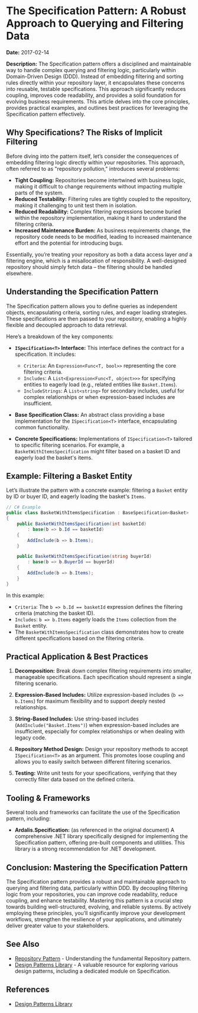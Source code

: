 # The Specification Pattern: A Robust Approach to Querying and Filtering Data

**Date:** 2017-02-14

**Description:** The Specification pattern offers a disciplined and maintainable way to handle complex querying and filtering logic, particularly within Domain-Driven Design (DDD). Instead of embedding filtering and sorting rules directly within your repository layer, it encapsulates these concerns into reusable, testable specifications. This approach significantly reduces coupling, improves code readability, and provides a solid foundation for evolving business requirements. This article delves into the core principles, provides practical examples, and outlines best practices for leveraging the Specification pattern effectively.

## Why Specifications? The Risks of Implicit Filtering

Before diving into the pattern itself, let’s consider the consequences of embedding filtering logic directly within your repositories. This approach, often referred to as "repository pollution," introduces several problems:

- **Tight Coupling:** Repositories become intertwined with business logic, making it difficult to change requirements without impacting multiple parts of the system.
- **Reduced Testability:** Filtering rules are tightly coupled to the repository, making it challenging to unit test them in isolation.
- **Reduced Readability:** Complex filtering expressions become buried within the repository implementation, making it hard to understand the filtering criteria.
- **Increased Maintenance Burden:** As business requirements change, the repository code needs to be modified, leading to increased maintenance effort and the potential for introducing bugs.

Essentially, you’re treating your repository as both a data access layer _and_ a filtering engine, which is a misallocation of responsibility. A well-designed repository should simply fetch data – the filtering should be handled elsewhere.

## Understanding the Specification Pattern

The Specification pattern allows you to define queries as independent objects, encapsulating criteria, sorting rules, and eager loading strategies. These specifications are then passed to your repository, enabling a highly flexible and decoupled approach to data retrieval.

Here’s a breakdown of the key components:

- **`ISpecification<T>` Interface:** This interface defines the contract for a specification. It includes:

  - `Criteria`: An `Expression<Func<T, bool>>` representing the core filtering criteria.
  - `Includes`: A `List<Expression<Func<T, object>>>` for specifying entities to eagerly load (e.g., related entities like `Basket.Items`).
  - `IncludeStrings`: A `List<string>` for secondary includes, useful for complex relationships or when expression-based includes are insufficient.

- **Base Specification Class:** An abstract class providing a base implementation for the `ISpecification<T>` interface, encapsulating common functionality.

- **Concrete Specifications:** Implementations of `ISpecification<T>` tailored to specific filtering scenarios. For example, a `BasketWithItemsSpecification` might filter based on a basket ID and eagerly load the basket's items.

## Example: Filtering a Basket Entity

Let’s illustrate the pattern with a concrete example: filtering a `Basket` entity by ID or buyer ID, and eagerly loading the basket's `Items`.

```csharp
// C# Example
public class BasketWithItemsSpecification : BaseSpecification<Basket>
{
    public BasketWithItemsSpecification(int basketId)
        : base(b => b.Id == basketId)
    {
        AddInclude(b => b.Items);
    }

    public BasketWithItemsSpecification(string buyerId)
        : base(b => b.BuyerId == buyerId)
    {
        AddInclude(b => b.Items);
    }
}
```

In this example:

- `Criteria`: The `b => b.Id == basketId` expression defines the filtering criteria (matching the basket ID).
- `Includes`: `b => b.Items` eagerly loads the `Items` collection from the `Basket` entity.
- The `BasketWithItemsSpecification` class demonstrates how to create different specifications based on the filtering criteria.

## Practical Application & Best Practices

1.  **Decomposition:** Break down complex filtering requirements into smaller, manageable specifications. Each specification should represent a single filtering scenario.

2.  **Expression-Based Includes:** Utilize expression-based includes (`b => b.Items`) for maximum flexibility and to support deeply nested relationships.

3.  **String-Based Includes:** Use string-based includes (`AddInclude("Basket.Items")`) when expression-based includes are insufficient, especially for complex relationships or when dealing with legacy code.

4.  **Repository Method Design:** Design your repository methods to accept `ISpecification<T>` as an argument. This promotes loose coupling and allows you to easily switch between different filtering scenarios.

5.  **Testing:** Write unit tests for your specifications, verifying that they correctly filter data based on the defined criteria.

## Tooling & Frameworks

Several tools and frameworks can facilitate the use of the Specification pattern, including:

- **Ardalis.Specification:** (as referenced in the original document) A comprehensive .NET library specifically designed for implementing the Specification pattern, offering pre-built components and utilities. This library is a strong recommendation for .NET development.

## Conclusion: Mastering the Specification Pattern

The Specification pattern provides a robust and maintainable approach to querying and filtering data, particularly within DDD. By decoupling filtering logic from your repositories, you can improve code readability, reduce coupling, and enhance testability. Mastering this pattern is a crucial step towards building well-structured, evolving, and reliable systems. By actively employing these principles, you’ll significantly improve your development workflows, strengthen the resilience of your applications, and ultimately deliver greater value to your stakeholders.

## See Also

- [Repository Pattern](/design-patterns/repository-pattern) - Understanding the fundamental Repository pattern.
- [Design Patterns Library](http://bit.ly/DesignPatternsLibrary) - A valuable resource for exploring various design patterns, including a dedicated module on Specification.

## References

- [Design Patterns Library](http://bit.ly/DesignPatternsLibrary)

```

```
